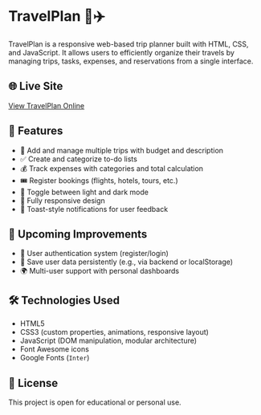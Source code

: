 # TravelPlan 🧳✈️

TravelPlan is a responsive web-based trip planner built with HTML, CSS, and JavaScript. It allows users to efficiently organize their travels by managing trips, tasks, expenses, and reservations from a single interface.

## 🌐 Live Site

[View TravelPlan Online](https://calebjt7.github.io/travel-organization/)

## 🚀 Features

- 📍 Add and manage multiple trips with budget and description
- ✅ Create and categorize to-do lists
- 💰 Track expenses with categories and total calculation
- 🎟️ Register bookings (flights, hotels, tours, etc.)
- 🌙 Toggle between light and dark mode
- 📱 Fully responsive design
- 🔔 Toast-style notifications for user feedback

## 🔧 Upcoming Improvements

- 👤 User authentication system (register/login)
- 🔐 Save user data persistently (e.g., via backend or localStorage)
- 🌍 Multi-user support with personal dashboards

## 🛠️ Technologies Used

- HTML5
- CSS3 (custom properties, animations, responsive layout)
- JavaScript (DOM manipulation, modular architecture)
- Font Awesome icons
- Google Fonts (`Inter`)

## 📄 License

This project is open for educational or personal use.

